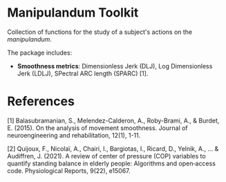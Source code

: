 # Manipulandum Toolkit

Collection of functions for the study of a subject's actions on the _manipulandum_.

The package includes:

- **Smoothness metrics**: Dimensionless Jerk (DLJ), Log Dimensionless Jerk (LDLJ), SPectral ARC length (SPARC) [1].

# References

[1] Balasubramanian, S., Melendez-Calderon, A., Roby-Brami, A., & Burdet, E. (2015). On the analysis of movement smoothness. Journal of neuroengineering and rehabilitation, 12(1), 1-11.

[2] Quijoux, F., Nicolaï, A., Chairi, I., Bargiotas, I., Ricard, D., Yelnik, A., ... & Audiffren, J. (2021). A review of center of pressure (COP) variables to quantify standing balance in elderly people: Algorithms and open‐access code. Physiological Reports, 9(22), e15067.
